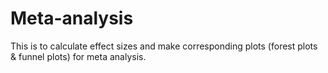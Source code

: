 # Meta-analysis
This is to calculate effect sizes and make corresponding plots (forest plots &amp; funnel plots) for meta analysis.
